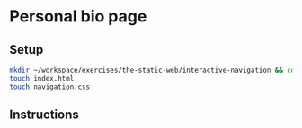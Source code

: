 # Personal bio page

## Setup

```bash
mkdir ~/workspace/exercises/the-static-web/interactive-navigation && cd $_
touch index.html
touch navigation.css
```

## Instructions
